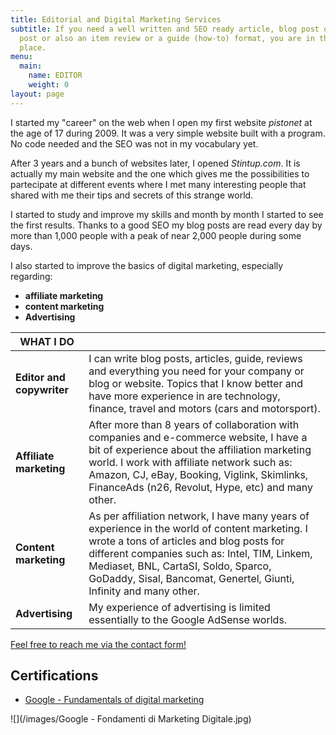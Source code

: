 ```yaml
---
title: Editorial and Digital Marketing Services
subtitle: If you need a well written and SEO ready article, blog post or guest
  post or also an item review or a guide (how-to) format, you are in the right
  place.
menu:
  main:
    name: EDITOR
    weight: 0
layout: page
---
```

I started my "career" on the web when I open my first website *pistonet* at the age of 17 during 2009. It was a very simple website built with a program. No code needed and the SEO was not in my vocabulary yet.

After 3 years and a bunch of websites later, I opened *Stintup.com*. It is actually my main website and the one which gives me the possibilities to partecipate at different events where I met many interesting people that shared with me their tips and secrets of this strange world.

I started to study and improve my skills and month by month I started to see the first results. Thanks to a good SEO my blog posts are read every day by more than 1,000 people with a peak of near 2,000 people during some days.

I also started to improve the basics of digital marketing, especially regarding:

* **affiliate marketing**
* **content marketing**
* **Advertising**

| WHAT I DO                 |                                                                                                                                                                                                                                                                                                           |
| ------------------------- | --------------------------------------------------------------------------------------------------------------------------------------------------------------------------------------------------------------------------------------------------------------------------------------------------------- |
| **Editor and copywriter** | I can write blog posts, articles, guide, reviews and everything you need for your company or blog or website. Topics that I know better and have more experience in are technology, finance, travel and motors (cars and motorsport).                                                                     |
| **Affiliate marketing**   | After more than 8 years of collaboration with companies and e-commerce website, I have a bit of experience about the affiliation marketing world. I work with affiliate network such as: Amazon, CJ, eBay, Booking, Viglink, Skimlinks, FinanceAds (n26, Revolut, Hype, etc) and many other.              |
| **Content marketing**     | As per affiliation network, I have many years of experience in the world of content marketing. I wrote a tons of articles and blog posts for different companies such as: Intel, TIM, Linkem, Mediaset, BNL, CartaSI, Soldo, Sparco, GoDaddy, Sisal, Bancomat, Genertel, Giunti, Infinity and many other. |
| **Advertising**           | My experience of advertising is limited essentially to the Google AdSense worlds.                                                                                                                                                                                                                         |

[Feel free to reach me via the contact form!](https://franzpisto.com/contact/)

## Certifications

* [Google - Fundamentals of digital marketing](https://franzpisto.com/Google%20-%20Fondamenti%20di%20Marketing%20Digitale.pdf)

![](/images/Google - Fondamenti di Marketing Digitale.jpg)
